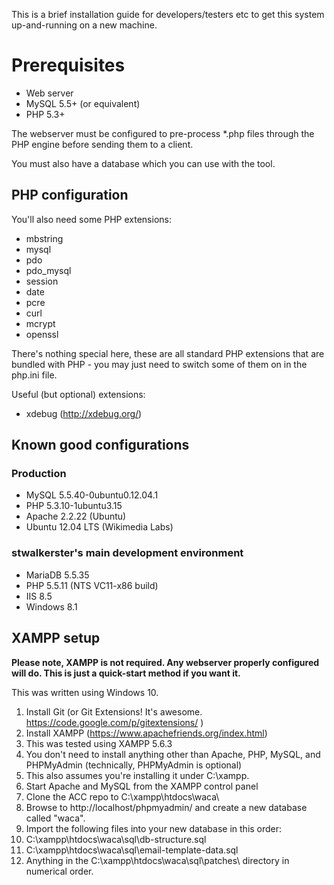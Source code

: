 This is a brief installation guide for developers/testers etc to get this system up-and-running on a new machine.

# Prerequisites

* Web server
* MySQL 5.5+ (or equivalent)
* PHP 5.3+

The webserver must be configured to pre-process *.php files through the PHP engine before sending them to a client.

You must also have a database which you can use with the tool.

## PHP configuration
You'll also need some PHP extensions:

* mbstring
* mysql
* pdo
* pdo_mysql
* session
* date
* pcre
* curl
* mcrypt
* openssl

There's nothing special here, these are all standard PHP extensions that are bundled with PHP - you may 
just need to switch some of them on in the php.ini file.

Useful (but optional) extensions:
* xdebug (http://xdebug.org/)

## Known good configurations

### Production

* MySQL 5.5.40-0ubuntu0.12.04.1
* PHP 5.3.10-1ubuntu3.15
* Apache 2.2.22 (Ubuntu)
* Ubuntu 12.04 LTS (Wikimedia Labs)

### stwalkerster's main development environment

* MariaDB 5.5.35
* PHP 5.5.11 (NTS VC11-x86 build)
* IIS 8.5
* Windows 8.1

## XAMPP setup

**Please note, XAMPP is not required. Any webserver properly configured will do. This is just a quick-start method if you want it.**

This was written using Windows 10.

1. Install Git (or Git Extensions! It's awesome. https://code.google.com/p/gitextensions/ )
2. Install XAMPP (https://www.apachefriends.org/index.html)
  3. This was tested using XAMPP 5.6.3
  4. You don't need to install anything other than Apache, PHP, MySQL, and PHPMyAdmin (technically, PHPMyAdmin is optional)
  5. This also assumes you're installing it under C:\xampp\.
5. Start Apache and MySQL from the XAMPP control panel
6. Clone the ACC repo to C:\xampp\htdocs\waca\
6. Browse to http://localhost/phpmyadmin/ and create a new database called "waca".
7. Import the following files into your new database in this order:
  8. C:\xampp\htdocs\waca\sql\db-structure.sql
  9. C:\xampp\htdocs\waca\sql\email-template-data.sql
  10. Anything in the C:\xampp\htdocs\waca\sql\patches\ directory in numerical order.
